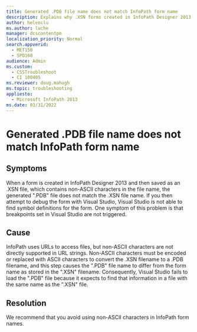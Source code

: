 ```yaml
---
title: Generated .PDB file name does not match InfoPath form name
description: Explains why .XSN forms created in InfoPath Designer 2013 do not match the generated .PDB files.
author: helenclu
ms.author: luche
manager: dcscontentpm
localization_priority: Normal
search.appverid: 
  - MET150
  - SPO160
audience: Admin
ms.custom: 
  - CSSTroubleshoot
  - CI 100405
ms.reviewer: doug.mahugh
ms.topic: troubleshooting
appliesto: 
  - Microsoft InfoPath 2013
ms.date: 03/31/2022
---
```

# Generated .PDB file name does not match InfoPath form name

## Symptoms

When a form is created in InfoPath Designer 2013 and then saved as an .XSN file, which contains non-ASCII characters in the file name, the generated ".PDB" file does not match the .XSN file name. If you then attempt to debug the form with Visual Studio, Visual Studio is not able to find symbol definitions for the form. One symptom of this problem is that breakpoints set in Visual Studio are not triggered.

## Cause

InfoPath uses URLs to access files, but non-ASCII characters are not directly supported in URL strings. Non-ASCII characters must be encoded or replaced with ASCII characters to convert the .XSN filename to a .PDB filename, and this step causes the ".PDB" file name to differ from the form name as stored in the ".XSN" filename. Consequently, Visual Studio fails to load the ".PDB" file because it expects to find that information in a file with the same name as the ".XSN" file.

## Resolution

We recommend that you avoid using non-ASCII characters in InfoPath form names.
